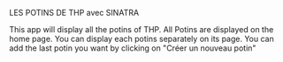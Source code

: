 LES POTINS DE THP avec SINATRA 

This app will display all the potins of THP.
All Potins are displayed on the home page.
You can display each potins separately on its page.
You can add the last potin you want by clicking on "Créer un nouveau potin"
